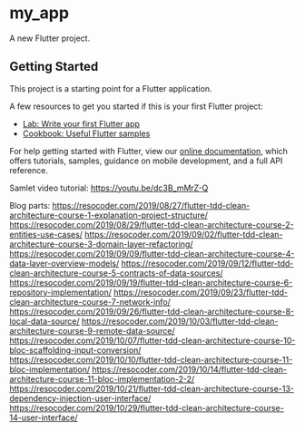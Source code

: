 # my_app

A new Flutter project.

## Getting Started

This project is a starting point for a Flutter application.

A few resources to get you started if this is your first Flutter project:

- [Lab: Write your first Flutter app](https://flutter.dev/docs/get-started/codelab)
- [Cookbook: Useful Flutter samples](https://flutter.dev/docs/cookbook)

For help getting started with Flutter, view our
[online documentation](https://flutter.dev/docs), which offers tutorials,
samples, guidance on mobile development, and a full API reference.


Samlet video tutorial: 
https://youtu.be/dc3B_mMrZ-Q

Blog parts: 
https://resocoder.com/2019/08/27/flutter-tdd-clean-architecture-course-1-explanation-project-structure/
https://resocoder.com/2019/08/29/flutter-tdd-clean-architecture-course-2-entities-use-cases/
https://resocoder.com/2019/09/02/flutter-tdd-clean-architecture-course-3-domain-layer-refactoring/
https://resocoder.com/2019/09/09/flutter-tdd-clean-architecture-course-4-data-layer-overview-models/
https://resocoder.com/2019/09/12/flutter-tdd-clean-architecture-course-5-contracts-of-data-sources/
https://resocoder.com/2019/09/19/flutter-tdd-clean-architecture-course-6-repository-implementation/
https://resocoder.com/2019/09/23/flutter-tdd-clean-architecture-course-7-network-info/
https://resocoder.com/2019/09/26/flutter-tdd-clean-architecture-course-8-local-data-source/
https://resocoder.com/2019/10/03/flutter-tdd-clean-architecture-course-9-remote-data-source/
https://resocoder.com/2019/10/07/flutter-tdd-clean-architecture-course-10-bloc-scaffolding-input-conversion/
https://resocoder.com/2019/10/10/flutter-tdd-clean-architecture-course-11-bloc-implementation/
https://resocoder.com/2019/10/14/flutter-tdd-clean-architecture-course-11-bloc-implementation-2-2/
https://resocoder.com/2019/10/21/flutter-tdd-clean-architecture-course-13-dependency-injection-user-interface/
https://resocoder.com/2019/10/29/flutter-tdd-clean-architecture-course-14-user-interface/

